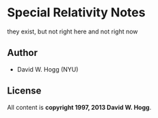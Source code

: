 Special Relativity Notes
========================

they exist, but not right here and not right now

Author
------
- David W. Hogg (NYU)

License
-------
All content is **copyright 1997, 2013 David W. Hogg**.
